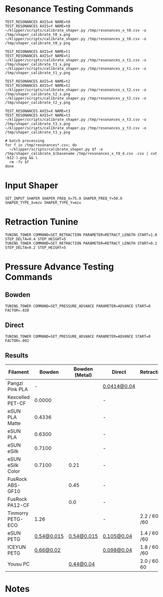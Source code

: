 # Resonance Testing Commands

```
TEST_RESONANCES AXIS=X NAME=t0
TEST_RESONANCES AXIS=Y NAME=t0
~/klipper/scripts/calibrate_shaper.py /tmp/resonances_x_t0.csv -o /tmp/shaper_calibrate_t0_x.png
~/klipper/scripts/calibrate_shaper.py /tmp/resonances_y_t0.csv -o /tmp/shaper_calibrate_t0_y.png

TEST_RESONANCES AXIS=X NAME=t1
TEST_RESONANCES AXIS=Y NAME=t1
~/klipper/scripts/calibrate_shaper.py /tmp/resonances_x_t1.csv -o /tmp/shaper_calibrate_t1_x.png
~/klipper/scripts/calibrate_shaper.py /tmp/resonances_y_t1.csv -o /tmp/shaper_calibrate_t1_y.png

TEST_RESONANCES AXIS=X NAME=t2
TEST_RESONANCES AXIS=Y NAME=t2
~/klipper/scripts/calibrate_shaper.py /tmp/resonances_x_t2.csv -o /tmp/shaper_calibrate_t2_x.png
~/klipper/scripts/calibrate_shaper.py /tmp/resonances_y_t2.csv -o /tmp/shaper_calibrate_t2_y.png

TEST_RESONANCES AXIS=X NAME=t3
TEST_RESONANCES AXIS=Y NAME=t3
~/klipper/scripts/calibrate_shaper.py /tmp/resonances_x_t3.csv -o /tmp/shaper_calibrate_t3_x.png
~/klipper/scripts/calibrate_shaper.py /tmp/resonances_y_t3.csv -o /tmp/shaper_calibrate_t3_y.png

# batch processing
for f in /tmp/resonances*.csv; do
  ~/klipper/scripts/calibrate_shaper.py $f -o /tmp/shaper_calibrate_$(basename /tmp/resonances_x_t0_d.csv .csv | cut -b12-).png && \
  rm -fv $f
done

```

# Input Shaper

```
SET_INPUT_SHAPER SHAPER_FREQ_X=75.8 SHAPER_FREQ_Y=50.6 SHAPER_TYPE_X=mzv SHAPER_TYPE_Y=mzv
```

# Retraction Tunine

```
TUNING_TOWER COMMAND=SET_RETRACTION PARAMETER=RETRACT_LENGTH START=1.0 STEP_DELTA=0.4 STEP_HEIGHT=5
TUNING_TOWER COMMAND=SET_RETRACTION PARAMETER=RETRACT_LENGTH START=0.1 STEP_DELTA=0.2 STEP_HEIGHT=5
```

# Pressure Advance Testing Commands

## Bowden

```
TUNING_TOWER COMMAND=SET_PRESSURE_ADVANCE PARAMETER=ADVANCE START=0 FACTOR=.020
```

## Direct

```
TUNING_TOWER COMMAND=SET_PRESSURE_ADVANCE PARAMETER=ADVANCE START=0 FACTOR=.002
```

## Results

| Filament          | Bowden     | Bowden (Metal) | Direct      | Retraction    | Retraction (DDE) | Temp. | Flow   | Comments      |
| ----------------- | ---------- | -------------- | ----------- | ------------- | ---------------- | ----- | ------ | ------------- |
| Pangzi Pink PLA   | -          |                | 0.0414@0.04 |               |                  | 220   |        |               |
| Kexcelled PET-CF  | 0.0000     |                | -           |               |                  | 300   |        |               |
| eSUN PLA Matte    | 0.4336     |                | -           |               |                  | 230   |        |               |
| eSUN PLA          | 0.6300     |                | -           |               |                  | 220   |        |               |
| eSUN eSilk        | 0.7100     |                | -           |               |                  | 210   |        |               |
| eSUN eSilk Color  | 0.7100     | 0.21           | -           |               |                  | 210   |        |               |
| FusRock ABS-GF10  |            | 0.45           | -           |               |                  | 270   |        |               |
| FusRock PA12-CF   |            | 0.0            | -           |               |                  | 280   |        |               |
| Tinmorry PETG-ECO | 1.26       |                | -           | 2.2 / 60 /60  |                  | 230   |        |               |
| eSUN PETG         | 0.54@0.015 | 0.54@0.015     | 0.105@0.04  | 1.4 / 60 /60  | 0.3 / 60 / 60    | 240   | 0.9765 | Max flow 4.0  |
| ICEYUN PETG       | 0.66@0.02  |                | 0.098@0.04  | 1.8 / 60 /60  | 0.44 / 60 /60    | 240   | 0.966  | Max flow 6.0  |
| Yousu PC          |            | 0.44@0.04      |             | 2.0 / 60 / 60 |                  | 300   |        | Max flow 10.0 |

# Notes
